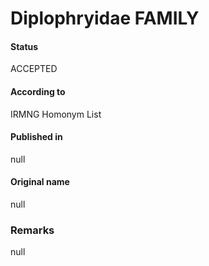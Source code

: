 Diplophryidae FAMILY
=======

#### Status
ACCEPTED

#### According to
IRMNG Homonym List

#### Published in
null

#### Original name
null

### Remarks
null